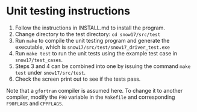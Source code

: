 # Unit testing instructions

1. Follow the instructions in INSTALL.md to install the program.
2. Change directory to the test directory: `cd snow17/src/test`
3. Run `make` to compile the unit testing program and generate the executable, which is `snow17/src/test/snow17_driver_test.exe`
4. Run `make test` to run the unit tests using the example test case in `snow17/test_cases`. 
5. Steps 3 and 4 can be combined into one by issuing the command `make test` under `snow17/src/test`.
6. Check the screen print out to see if the tests pass. 

Note that a `gfortran` compiler is assumed here. To change it to another compiler, modify the `F90` variable in the `Makefile` and corresponding `F90FLAGS` and `CPPFLAGS`.
